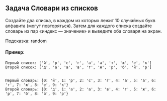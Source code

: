 ## Задача Словари из списков
Создайте два списка, в каждом из которых лежит 10 случайных букв алфавита (могут повторяться). 
Затем для каждого списка создайте словарь из пар «индекс — значение» и выведите оба словаря на экран.

Подсказка: random
#### Пример:
```
Первый список: ['й', 'р', 'с', 'г', 'а', 'а', 'т', 'ж', 'е', 'к']
Второй список: ['д', 'а', 'а', 'в', 'т', 'ж', 'р', 'б', 'й', 'р']


Первый словарь: {0: 'й', 1: 'р', 2: 'с', 3: 'г', 4: 'а', 5: 'а', 6: 'т', 7: 'ж', 8: 'е', 9: 'к'}
Второй словарь: {0: 'д', 1: 'а', 2: 'а', 3: 'в', 4: 'т', 5: 'ж', 6: 'р', 7: 'б', 8: 'й', 9: 'р'}
```
